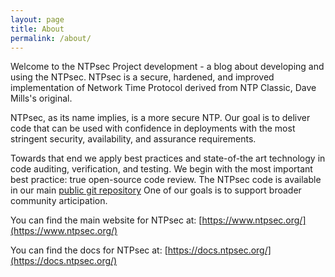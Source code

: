```yaml
---
layout: page
title: About
permalink: /about/
---
```


Welcome to the NTPsec Project development  - a blog about developing and
using the NTPsec.   NTPsec is a secure, hardened, and improved
implementation of Network Time Protocol derived from NTP Classic, Dave
Mills's original.

NTPsec, as its name implies, is a more secure NTP.  Our goal is to
deliver code that can be used with confidence in deployments with the
most stringent security, availability, and assurance requirements.

Towards that end we apply best practices and state-of-the art
technology in code auditing, verification, and testing. We begin with
the most important best practice: true open-source code review.  The
NTPsec code is available in our main
[public git repository](https://gitlab.com/NTPsec/ntpsec.git)
One of our goals is to support broader community articipation.

You can find the main website for NTPsec at:
[https://www.ntpsec.org/](https://www.ntpsec.org/)

You can find the docs for NTPsec at:
[https://docs.ntpsec.org/](https://docs.ntpsec.org/)
